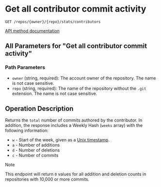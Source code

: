 # Get all contributor commit activity

`GET /repos/{owner}/{repo}/stats/contributors`

[API method documentation](https://docs.github.com/rest/metrics/statistics#get-all-contributor-commit-activity)

## All Parameters for "Get all contributor commit activity"

### Path Parameters

- `owner` (string, required): The account owner of the repository. The name is not case sensitive.
- `repo` (string, required): The name of the repository without the `.git` extension. The name is not case sensitive.

## Operation Description


Returns the `total` number of commits authored by the contributor. In addition, the response includes a Weekly Hash (`weeks` array) with the following information:

*   `w` - Start of the week, given as a [Unix timestamp](https://en.wikipedia.org/wiki/Unix_time).
*   `a` - Number of additions
*   `d` - Number of deletions
*   `c` - Number of commits

> [!NOTE]
> This endpoint will return `0` values for all addition and deletion counts in repositories with 10,000 or more commits.
